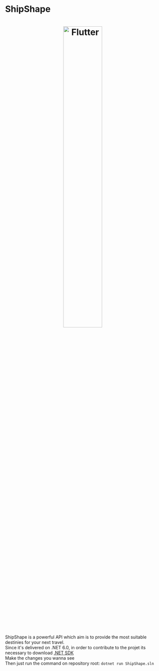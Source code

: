 # ShipShape
<a href="https://shipshape.netlify.app">
  <h1 align="center">
    <picture>
      <source media="(prefers-color-scheme: dark)" srcset="https://shipshape.netlify.app/assets/ShipShape_Logo.83e27d70.png">
      <img alt="Flutter" width="50%" height="50%" src="https://shipshape.netlify.app/assets/ShipShape_Logo.83e27d70.png">
    </picture>
  </h1>
</a>

ShipShape is a powerful API which aim is to provide the most suitable destinies for your next travel.
</br>
Since it's delivered on .NET 6.0, in order to contribute to the projet its necessary to download [.NET SDK](https://dotnet.microsoft.com/en-us/download/dotnet/6.0)
</br>
Make the changes you wanna see
</br>
Then just run the command on repository root: `dotnet run ShipShape.sln`
